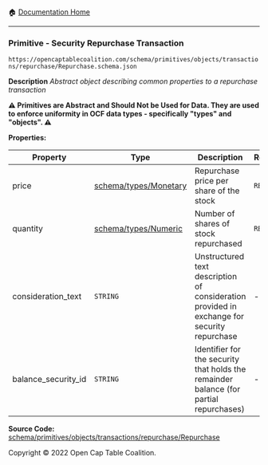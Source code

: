 :house: [Documentation Home](/README.md)

---

### Primitive - Security Repurchase Transaction

`https://opencaptablecoalition.com/schema/primitives/objects/transactions/repurchase/Repurchase.schema.json`

**Description** _Abstract object describing common properties to a repurchase transaction_

**:warning: Primitives are Abstract and Should Not be Used for Data. They are used to enforce uniformity in OCF data types - specifically "types" and "objects". :warning:**

**Properties:**

| Property            | Type                                                    | Description                                                                                 | Required   |
| ------------------- | ------------------------------------------------------- | ------------------------------------------------------------------------------------------- | ---------- |
| price               | [schema/types/Monetary](/docs/schema/types/Monetary.md) | Repurchase price per share of the stock                                                     | `REQUIRED` |
| quantity            | [schema/types/Numeric](/docs/schema/types/Numeric.md)   | Number of shares of stock repurchased                                                       | `REQUIRED` |
| consideration_text  | `STRING`                                                | Unstructured text description of consideration provided in exchange for security repurchase | -          |
| balance_security_id | `STRING`                                                | Identifier for the security that holds the remainder balance (for partial repurchases)      | -          |

**Source Code:** [schema/primitives/objects/transactions/repurchase/Repurchase](/schema/primitives/objects/transactions/repurchase/Repurchase.schema.json)

Copyright © 2022 Open Cap Table Coalition.
